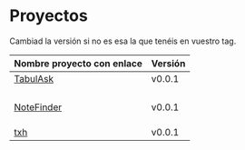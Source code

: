 # Proyectos

Cambiad la versión si no es esa la que tenéis en vuestro tag.

| Nombre proyecto con enlace                                              | Versión |
|-------------------------------------------------------------------------|---------|
| [TabulAsk](https://github.com/Curso-DA-Python-I/TabulAsk) | v0.0.1 |
| | |
| | |
| | |
| | |
| [NoteFinder](https://github.com/Python-V-AgilGRX/NoteFinder)            | v0.0.1 |
| | |
| | |
| | |
| [txh](https://github.com/typescript-caterpillar/txh)            | v0.0.1 |
